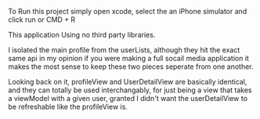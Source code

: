 To Run this project simply open xcode, select the an iPhone simulator and click run or CMD + R

This application Using no third party libraries.

I isolated the main profile from the userLists, although they hit the exact same api in my opinion if you were making a full socail media application it makes the most sense to keep these two pieces seperate from one another.

Looking back on it, profileView and UserDetailView are basically identical, and they can totally be used interchangably, for just being a view that takes a viewModel with a given user, granted I didn't want the userDetailView to be refreshable like the profileView is. 

